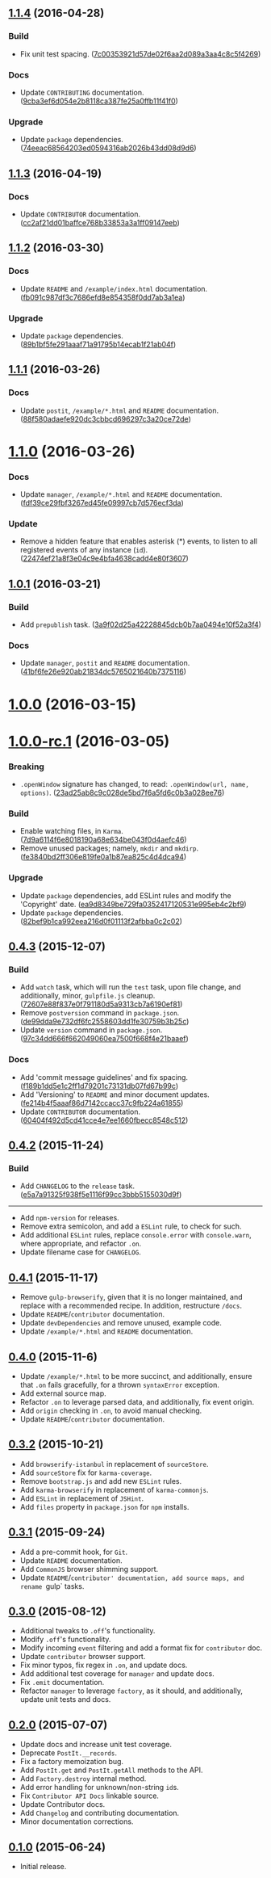 <a name="1.1.4"></a>
## [1.1.4](https://github.com/outbrain/postit/compare/v1.1.3...v1.1.4) (2016-04-28)


### Build

* Fix unit test spacing. ([7c00353921d57de02f6aa2d089a3aa4c8c5f4269](https://github.com/outbrain/postit/commit/7c00353921d57de02f6aa2d089a3aa4c8c5f4269))

### Docs

* Update `CONTRIBUTING` documentation. ([9cba3ef6d054e2b8118ca387fe25a0ffb11f41f0](https://github.com/outbrain/postit/commit/9cba3ef6d054e2b8118ca387fe25a0ffb11f41f0))

### Upgrade

* Update `package` dependencies. ([74eeac68564203ed0594316ab2026b43dd08d9d6](https://github.com/outbrain/postit/commit/74eeac68564203ed0594316ab2026b43dd08d9d6))



<a name="1.1.3"></a>
## [1.1.3](https://github.com/outbrain/postit/compare/v1.1.2...v1.1.3) (2016-04-19)


### Docs

* Update `CONTRIBUTOR` documentation. ([cc2af21dd01baffce768b33853a3a1ff09147eeb](https://github.com/outbrain/postit/commit/cc2af21dd01baffce768b33853a3a1ff09147eeb))



<a name="1.1.2"></a>
## [1.1.2](https://github.com/outbrain/postit/compare/v1.1.1...v1.1.2) (2016-03-30)


### Docs

* Update `README` and `/example/index.html` documentation. ([fb091c987df3c7686efd8e854358f0dd7ab3a1ea](https://github.com/outbrain/postit/commit/fb091c987df3c7686efd8e854358f0dd7ab3a1ea))

### Upgrade

* Update `package` dependencies. ([89b1bf5fe291aaaf71a91795b14ecab1f21ab04f](https://github.com/outbrain/postit/commit/89b1bf5fe291aaaf71a91795b14ecab1f21ab04f))



<a name="1.1.1"></a>
## [1.1.1](https://github.com/outbrain/postit/compare/v1.1.0...v1.1.1) (2016-03-26)


### Docs

* Update `postit`, `/example/*.html` and `README` documentation. ([88f580adaefe920dc3cbbcd696297c3a20ce72de](https://github.com/outbrain/postit/commit/88f580adaefe920dc3cbbcd696297c3a20ce72de))



<a name="1.1.0"></a>
# [1.1.0](https://github.com/outbrain/postit/compare/v1.0.1...v1.1.0) (2016-03-26)


### Docs

* Update `manager`, `/example/*.html` and `README` documentation. ([fdf39ce29fbf3267ed45fe09997cb7d576ecf3da](https://github.com/outbrain/postit/commit/fdf39ce29fbf3267ed45fe09997cb7d576ecf3da))

### Update

* Remove a hidden feature that enables asterisk (*) events, to listen to all registered events of any instance (`id`). ([22474ef21a8f3e04c9e4bfa4638cadd4e80f3607](https://github.com/outbrain/postit/commit/22474ef21a8f3e04c9e4bfa4638cadd4e80f3607))



<a name="1.0.1"></a>
## [1.0.1](https://github.com/outbrain/postit/compare/v1.0.0...v1.0.1) (2016-03-21)


### Build

* Add `prepublish` task. ([3a9f02d25a42228845dcb0b7aa0494e10f52a3f4](https://github.com/outbrain/postit/commit/3a9f02d25a42228845dcb0b7aa0494e10f52a3f4))

### Docs

* Update `manager`, `postit` and `README` documentation. ([41bf6fe26e920ab21834dc5765021640b7375116](https://github.com/outbrain/postit/commit/41bf6fe26e920ab21834dc5765021640b7375116))



<a name="1.0.0"></a>
# [1.0.0](https://github.com/outbrain/postit/compare/v1.0.0-rc.1...v1.0.0) (2016-03-15)




<a name="1.0.0-rc.1"></a>
# [1.0.0-rc.1](https://github.com/outbrain/postit/compare/v0.4.3...v1.0.0-rc.1) (2016-03-05)


### Breaking

* `.openWindow` signature has changed, to read: `.openWindow(url, name, options)`. ([23ad25ab8c9c028de5bd7f6a5fd6c0b3a028ee76](https://github.com/outbrain/postit/commit/23ad25ab8c9c028de5bd7f6a5fd6c0b3a028ee76))

### Build

* Enable watching files, in `Karma`. ([7d9a6114f6e8018190a68e634be043f0d4aefc46](https://github.com/outbrain/postit/commit/7d9a6114f6e8018190a68e634be043f0d4aefc46))
* Remove unused packages; namely, `mkdir` and `mkdirp`. ([fe3840bd2ff306e819fe0a1b87ea825c4d4dca94](https://github.com/outbrain/postit/commit/fe3840bd2ff306e819fe0a1b87ea825c4d4dca94))

### Upgrade

* Update `package` dependencies, add ESLint rules and modify the 'Copyright' date. ([ea9d8349be729fa0352417120531e995eb4c2bf9](https://github.com/outbrain/postit/commit/ea9d8349be729fa0352417120531e995eb4c2bf9))
* Update `package` dependencies. ([82bef9b1ca992eea216d0f01113f2afbba0c2c02](https://github.com/outbrain/postit/commit/82bef9b1ca992eea216d0f01113f2afbba0c2c02))



<a name="0.4.3"></a>
## [0.4.3](https://github.com/outbrain/postit/compare/v0.4.2...v0.4.3) (2015-12-07)


### Build

* Add `watch` task, which will run the `test` task, upon file change, and additionally, minor, `gulpfile.js` cleanup. ([72607e88f837e0f791180d5a9313cb7a6190ef81](https://github.com/outbrain/postit/commit/72607e88f837e0f791180d5a9313cb7a6190ef81))
* Remove `postversion` command in `package.json`. ([de99dda9e732df6fc2558603dd1fe30759b3b25c](https://github.com/outbrain/postit/commit/de99dda9e732df6fc2558603dd1fe30759b3b25c))
* Update `version` command in `package.json`. ([97c34dd666f662049060ea7500f668f4e21baaef](https://github.com/outbrain/postit/commit/97c34dd666f662049060ea7500f668f4e21baaef))

### Docs

* Add 'commit message guidelines' and fix spacing. ([f189b1dd5e1c2ff1d79201c73131db07fd67b99c](https://github.com/outbrain/postit/commit/f189b1dd5e1c2ff1d79201c73131db07fd67b99c))
* Add 'Versioning' to `README` and minor document updates. ([fe214b4f5aaaf86d7142ccacc37c9fb224a61855](https://github.com/outbrain/postit/commit/fe214b4f5aaaf86d7142ccacc37c9fb224a61855))
* Update `CONTRIBUTOR` documentation. ([60404f492d5cd41cce4e7ee1660fbecc8548c512](https://github.com/outbrain/postit/commit/60404f492d5cd41cce4e7ee1660fbecc8548c512))



<a name="0.4.2"></a>
## [0.4.2](https://github.com/outbrain/postit/compare/v0.4.1...v0.4.2) (2015-11-24)


### Build

* Add `CHANGELOG` to the `release` task. ([e5a7a91325f938f5e1116f99cc3bbb5155030d9f](https://github.com/outbrain/postit/commit/e5a7a91325f938f5e1116f99cc3bbb5155030d9f))

---
* Add `npm-version` for releases.
* Remove extra semicolon, and add a `ESLint` rule, to check for such.
* Add additional `ESLint` rules, replace `console.error` with `console.warn`, where appropriate, and refactor `.on`.
* Update filename case for `CHANGELOG`.

<a name="0.4.1"></a>
## [0.4.1](https://github.com/outbrain/postit/compare/v0.4.0...v0.4.1) (2015-11-17)

* Remove `gulp-browserify`, given that it is no longer maintained, and replace with a recommended recipe. In addition, restructure `/docs`.
* Update `README`/`contributor` documentation.
* Update `devDependencies` and remove unused, example code.
* Update `/example/*.html` and `README` documentation.

<a name="0.4.0"></a>
## [0.4.0](https://github.com/outbrain/postit/compare/v0.3.2...v0.4.0) (2015-11-6)

* Update `/example/*.html` to be more succinct, and additionally, ensure that `.on` fails gracefully, for a thrown `syntaxError` exception.
* Add external source map.
* Refactor `.on` to leverage parsed data, and additionally, fix event origin.
* Add `origin` checking in `.on`, to avoid manual checking.
* Update `README`/`contributor` documentation.

<a name="0.3.2"></a>
## [0.3.2](https://github.com/outbrain/postit/compare/v0.3.1...v0.3.2) (2015-10-21)

* Add `browserify-istanbul` in replacement of `sourceStore`.
* Add `sourceStore` fix for `karma-coverage`.
* Remove `bootstrap.js` and add new `ESLint` rules.
* Add `karma-browserify` in replacement of `karma-commonjs`.
* Add `ESLint` in replacement of `JSHint`.
* Add `files` property in `package.json` for `npm` installs.

<a name="0.3.1"></a>
## [0.3.1](https://github.com/outbrain/postit/compare/v0.3.0...v0.3.1) (2015-09-24)

* Add a pre-commit hook, for `Git`.
* Update `README` documentation.
* Add `CommonJS` browser shimming support.
* Update `README`/`contributor' documentation, add source maps, and rename `gulp` tasks.

<a name="0.3.0"></a>
## [0.3.0](https://github.com/outbrain/postit/compare/v0.2.0...v0.3.0) (2015-08-12)

* Additional tweaks to `.off`'s functionality.
* Modify `.off`'s functionality.
* Modify incoming `event` filtering and add a format fix for `contributor` doc.
* Update `contributor` browser support.
* Fix minor typos, fix regex in `.on`, and update docs.
* Add additional test coverage for `manager` and update docs.
* Fix `.emit` documentation.
* Refactor `manager` to leverage `factory`, as it should, and additionally, update unit tests and docs.

<a name="0.2.0"></a>
## [0.2.0](https://github.com/outbrain/postit/compare/v0.1.0...v0.2.0) (2015-07-07)

* Update docs and increase unit test coverage.
* Deprecate `PostIt.__records`.
* Fix a factory memoization bug.
* Add `PostIt.get` and `PostIt.getAll` methods to the API.
* Add `Factory.destroy` internal method.
* Add error handling for unknown/non-string `id`s.
* Fix `Contributor API Docs` linkable source.
* Update Contributor docs.
* Add `Changelog` and contributing documentation.
* Minor documentation corrections.

<a name="0.1.0"></a>
## [0.1.0]() (2015-06-24)

* Initial release.
